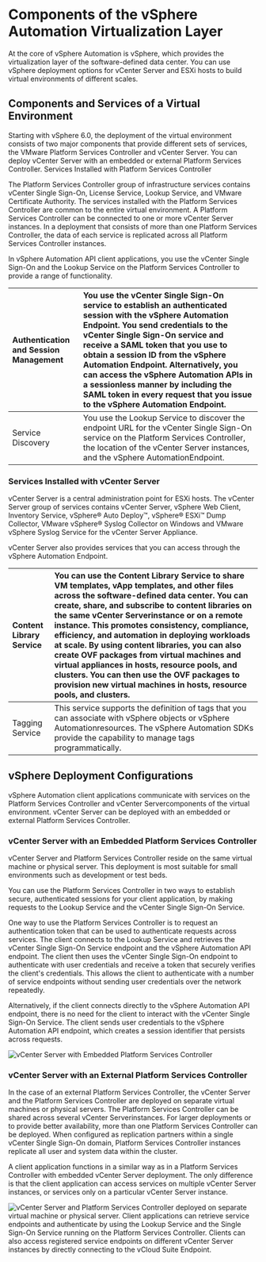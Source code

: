 # Components of the vSphere Automation Virtualization Layer

At the core of vSphere Automation is vSphere, which provides the virtualization layer of the software-defined data center. You can use vSphere deployment options for vCenter Server and ESXi hosts to build virtual environments of different scales.

## Components and Services of a Virtual Environment 

Starting with vSphere 6.0, the deployment of the virtual environment consists of two major components that provide different sets of services, the VMware Platform Services Controller and vCenter Server. You can deploy vCenter Server with an embedded or external Platform Services Controller. Services Installed with Platform Services Controller

The Platform Services Controller group of infrastructure services contains vCenter Single Sign-On, License Service, Lookup Service, and VMware Certificate Authority. The services installed with the Platform Services Controller are common to the entire virtual environment. A Platform Services Controller can be connected to one or more vCenter Server instances. In a deployment that consists of more than one Platform Services Controller, the data of each service is replicated across all Platform Services Controller instances. 

In vSphere Automation API client applications, you use the vCenter Single Sign-On and the Lookup Service on the Platform Services Controller to provide a range of functionality. 

| Authentication and Session Management  | You use the vCenter Single Sign-On service to establish an authenticated session with the vSphere Automation Endpoint. You send credentials to the vCenter Single Sign-On service and receive a SAML token that you use to obtain a session ID from the vSphere Automation Endpoint. Alternatively, you can access the vSphere Automation APIs in a sessionless manner by including the SAML token in every request that you issue to the vSphere Automation Endpoint.  |
| :--- | :--- |
| Service Discovery  | You use the Lookup Service to discover the endpoint URL for the vCenter Single Sign-On service on the Platform Services Controller, the location of the vCenter Server instances, and the vSphere AutomationEndpoint.  |

### Services Installed with vCenter Server

vCenter Server is a central administration point for ESXi hosts. The vCenter Server group of services contains vCenter Server, vSphere Web Client, Inventory Service, vSphere® Auto Deploy™, vSphere® ESXi™ Dump Collector, VMware vSphere® Syslog Collector on Windows and VMware vSphere Syslog Service for the vCenter Server Appliance. 

vCenter Server also provides services that you can access through the vSphere Automation Endpoint. 

| Content Library Service  | You can use the Content Library Service to share VM templates, vApp templates, and other files across the software-defined data center. You can create, share, and subscribe to content libraries on the same vCenter Serverinstance or on a remote instance. This promotes consistency, compliance, efficiency, and automation in deploying workloads at scale. By using content libraries, you can also create OVF packages from virtual machines and virtual appliances in hosts, resource pools, and clusters. You can then use the OVF packages to provision new virtual machines in hosts, resource pools, and clusters.  |
| :--- | :--- |
| Tagging Service  | This service supports the definition of tags that you can associate with vSphere objects or vSphere Automationresources. The vSphere Automation SDKs provide the capability to manage tags programmatically.  |

## vSphere Deployment Configurations 

vSphere Automation client applications communicate with services on the Platform Services Controller and vCenter Servercomponents of the virtual environment. vCenter Server can be deployed with an embedded or external Platform Services Controller. 

### vCenter Server with an Embedded Platform Services Controller

vCenter Server and Platform Services Controller reside on the same virtual machine or physical server. This deployment is most suitable for small environments such as development or test beds. 

You can use the Platform Services Controller in two ways to establish secure, authenticated sessions for your client application, by making requests to the Lookup Service and the vCenter Single Sign-On Service. 

One way to use the Platform Services Controller is to request an authentication token that can be used to authenticate requests across services. The client connects to the Lookup Service and retrieves the vCenter Single Sign-On Service endpoint and the vSphere Automation API endpoint. The client then uses the vCenter Single Sign-On endpoint to authenticate with user credentials and receive a token that securely verifies the client's credentials. This allows the client to authenticate with a number of service endpoints without sending user credentials over the network repeatedly. 

Alternatively, if the client connects directly to the vSphere Automation API endpoint, there is no need for the client to interact with the vCenter Single Sign-On Service. The client sends user credentials to the vSphere Automation API endpoint, which creates a session identifier that persists across requests. 

![vCenter Server with Embedded Platform Services Controller](https://vdc-repo.vmware.com/vmwb-repository/dcr-public/64cb9a20-f092-41c5-9e10-08fb7e391407/e9127d93-e269-4c69-a0be-27a9b86f640b/doc/GUID-B6BDFFFA-FE41-4B04-9E25-885F4E685E54-high.png)

### vCenter Server with an External Platform Services Controller

In the case of an external Platform Services Controller, the vCenter Server and the Platform Services Controller are deployed on separate virtual machines or physical servers. The Platform Services Controller can be shared across several vCenter Serverinstances. For larger deployments or to provide better availability, more than one Platform Services Controller can be deployed. When configured as replication partners within a single vCenter Single Sign-On domain, Platform Services Controller instances replicate all user and system data within the cluster. 

A client application functions in a similar way as in a Platform Services Controller with embedded vCenter Server deployment. The only difference is that the client application can access services on multiple vCenter Server instances, or services only on a particular vCenter Server instance. 



![vCenter Server and Platform Services Controller deployed on separate virtual machine or physical server. Client applications can retrieve service endpoints and authenticate by using the Lookup Service and the Single Sign-On Service running on the Platform Services Controller. Clients can also access registered service endpoints on different vCenter Server instances by directly connecting to the vCloud Suite Endpoint.](https://vdc-repo.vmware.com/vmwb-repository/dcr-public/64cb9a20-f092-41c5-9e10-08fb7e391407/e9127d93-e269-4c69-a0be-27a9b86f640b/doc/GUID-9EF5B019-7B57-4A58-8D6F-F60BF349127C-high.png)

